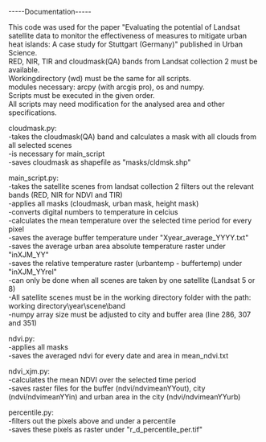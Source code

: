 -----Documentation-----


This code was used for the paper "Evaluating the potential of Landsat satellite data to monitor the effectiveness of measures to mitigate urban heat islands: A case study for Stuttgart (Germany)" published in Urban Science.  
RED, NIR, TIR and cloudmask(QA) bands from Landsat collection 2 must be available.  
Workingdirectory (wd) must be the same for all scripts.  
modules necessary: arcpy (with arcgis pro), os and numpy.  
Scripts must be executed in the given order.  
All scripts may need modification for the analysed area and other specifications.  

cloudmask.py:  
-takes the cloudmask(QA) band and calculates a mask with all clouds from all selected scenes  
-is necessary for main_script  
-saves cloudmask as shapefile as "masks/cldmsk.shp"  
  
main_script.py:  
-takes the satellite scenes from landsat collection 2 filters out the relevant bands (RED, NIR for NDVI and TIR)  
-applies all masks (cloudmask, urban mask, height mask)  
-converts digital numbers to temperature in celcius  
-calculates the mean temperature over the selected time period for every pixel  
-saves the average buffer temperature under "Xyear_average_YYYY.txt"   
-saves the average urban area absolute temperature raster under "inXJM_YY"  
-saves the relative temperature raster (urbantemp - buffertemp) under "inXJM_YYrel"  
-can only be done when all scenes are taken by one satellite (Landsat 5 or 8)  
-All satellite scenes must be in the working directory folder with the path:   
 working directory\year\scene\band  
-numpy array size must be adjusted to city and buffer area (line 286, 307 and 351)   

ndvi.py:  
-applies all masks  
-saves the averaged ndvi for every date and area in mean_ndvi.txt  
  
ndvi_xjm.py:  
-calculates the mean NDVI over the selected time period  
-saves raster files for the buffer (ndvi/ndvimeanYYout), city (ndvi/ndvimeanYYin) and urban area in the city (ndvi/ndvimeanYYurb)  
  
percentile.py:  
-filters out the pixels above and under a percentile  
-saves these pixels as raster under "r_d_percentile_per.tif"  

